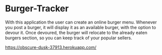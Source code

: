 # Burger-Tracker

With this application the user can create an online burger menu. Whenever you post a burger, it will display it as an available burger, with the option to devour it.
Once devoured, the burger will relocate to the already eaten burgers section, so you can keep track of your popular sellers.


https://obscure-dusk-37913.herokuapp.com/
